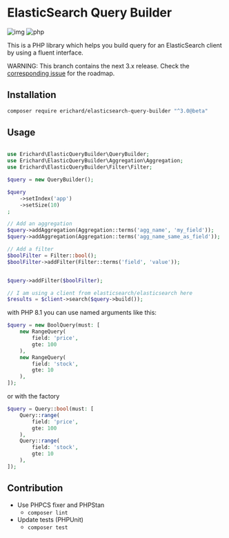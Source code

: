 ElasticSearch Query Builder
===========================

![img](https://img.shields.io/badge/phpstan-8-green)
![php](https://img.shields.io/badge/php-8.0-brightgreen)


This is a PHP library which helps you build query for an ElasticSearch client by using a fluent interface.

WARNING: This branch contains the next 3.x release. Check the [corresponding issue](https://github.com/erichard/elasticsearch-query-builder/issues/7) for the roadmap.

Installation
------------

```bash
composer require erichard/elasticsearch-query-builder "^3.0@beta"
```

Usage
-----

```php

use Erichard\ElasticQueryBuilder\QueryBuilder;
use Erichard\ElasticQueryBuilder\Aggregation\Aggregation;
use Erichard\ElasticQueryBuilder\Filter\Filter;

$query = new QueryBuilder();

$query
    ->setIndex('app')
    ->setSize(10)
;

// Add an aggregation
$query->addAggregation(Aggregation::terms('agg_name', 'my_field'));
$query->addAggregation(Aggregation::terms('agg_name_same_as_field'));

// Add a filter
$boolFilter = Filter::bool();
$boolFilter->addFilter(Filter::terms('field', 'value'));


$query->addFilter($boolFilter);

// I am using a client from elasticsearch/elasticsearch here
$results = $client->search($query->build());
```

with PHP 8.1 you can use named arguments like this:

```php
$query = new BoolQuery(must: [
    new RangeQuery(
        field: 'price',
        gte: 100
    ),
    new RangeQuery(
        field: 'stock',
        gte: 10
    ),
]);
```

or with the factory

```php
$query = Query::bool(must: [
    Query::range(
        field: 'price',
        gte: 100
    ),
    Query::range(
        field: 'stock',
        gte: 10
    ),
]);
```

Contribution
------------

- Use PHPCS fixer and PHPStan
  - `composer lint`
- Update tests (PHPUnit)
  - `composer test`

